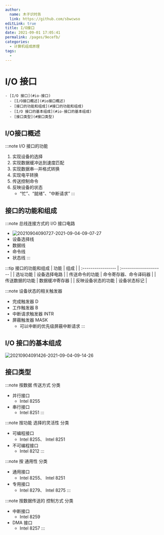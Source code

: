 ```yaml
---
author: 
  name: 木子识时务
  link: https://github.com/sbwcwso
editLink: true
title: I/O接口
date: 2021-09-01 17:05:41
permalink: /pages/9ecefb/
categories: 
  - 计算机组成原理
tags: 
  - 
---
```


# I/O 接口


```markmap
- [I/O 接口](#io-接口)
  - [I/O接口概述](#io接口概述)
  - [接口的功能和组成](#接口的功能和组成)
  - [I/O 接口的基本组成](#io-接口的基本组成)
  - [接口类型](#接口类型)
```

## I/O接口概述

:::note I/O 接口的功能
1. 实现设备的选择
2. 实现数据缓冲达到速度匹配
3. 实现数据串--并格式转换
4. 实现电平转换
5. 传送控制命令
6. 反映设备的状态
    * “忙”、“就绪”、“中断请求”
:::

## 接口的功能和组成

:::note 总线连接方式的 I/O 接口电路
* ![20210904090727-2021-09-04-09-07-27](https://cdn.jsdelivr.net/gh/sbwcwso/PicBed@master/20210904090727-2021-09-04-09-07-27.png)
* 设备选择线
* 数据线
* 命令线
* 状态线
:::

:::tip 接口的功能和组成
| 功能               | 组成                   |
| :----------------- | :--------------------- |
| 选址功能           | 设备选择电路           |
| 传送命令的功能     | 命令寄存器、命令译码器 |
| 传送数据的功能     | 数据缓冲寄存器         |
| 反映设备状态的功能 | 设备状态标记           |

:::note 设备状态的相关触发器
* 完成触发器 D
* 工作触发器 B
* 中断请求触发器 INTR
* 屏蔽触发器 MASK
  * 可以中断的优先级屏蔽中断请求
:::

## I/O 接口的基本组成

![20210904091426-2021-09-04-09-14-26](https://cdn.jsdelivr.net/gh/sbwcwso/PicBed@master/20210904091426-2021-09-04-09-14-26.png)


## 接口类型

:::note 按数据 传送方式 分类
* 并行接口
  * Intel 8255
* 串行接口
  * Intel 8251
:::

:::note 按功能 选择的灵活性 分类
* 可编程接口
  * Intel 8255、 Intel 8251
* 不可编程接口
  * Intel 8212
:::

:::note 按 通用性 分类
* 通用接口
  * Intel 8255、 Intel 8251
* 专用接口
  * Intel 8279、 Intel 8275
:::

:::note 按数据传送的 控制方式 分类
* 中断接口
  * Intel 8259
* DMA 接口
  * Intel 8257
:::
